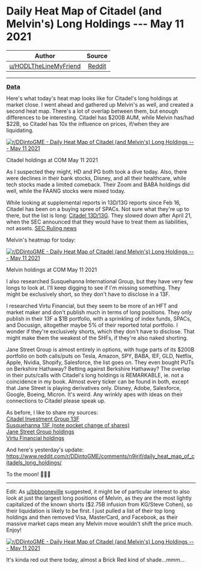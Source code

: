 Daily Heat Map of Citadel (and Melvin's) Long Holdings --- May 11 2021
====================================================================

| Author       | Source       | 
| :-------------: |:-------------:|
|  [u/HODLTheLineMyFriend](https://www.reddit.com/user/HODLTheLineMyFriend/) | [Reddit](https://www.reddit.com/r/DDintoGME/comments/na9xwb/daily_heat_map_of_citadel_and_melvins_long/) | 

---


[𝗗𝗮𝘁𝗮](https://www.reddit.com/r/DDintoGME/search?q=flair_name%3A%22%F0%9D%97%97%F0%9D%97%AE%F0%9D%98%81%F0%9D%97%AE%22&restrict_sr=1)

Here's what today's heat map looks like for Citadel's long holdings at market close. I went ahead and gathered up Melvin's as well, and created a second heat map. There's a lot of overlap between them, but enough differences to be interesting. Citadel has $200B AUM, while Melvin has/had $22B, so Citadel has 10x the influence on prices, if/when they are liquidating.

[![r/DDintoGME - Daily Heat Map of Citadel (and Melvin's) Long Holdings --- May 11 2021](https://preview.redd.it/gmnt2mcxjky61.png?width=1628&format=png&auto=webp&s=d107f73dc8e112497a00f94a466ee28e1cc71850)](https://preview.redd.it/gmnt2mcxjky61.png?width=1628&format=png&auto=webp&s=d107f73dc8e112497a00f94a466ee28e1cc71850)

Citadel holdings at COM May 11 2021

As I suspected they might, HD and PG both took a dive today. Also, there were declines in their bank stocks, Disney, and all their healthcare, while tech stocks made a limited comeback. Their Zoom and BABA holdings did well, while the FAANG stocks were mixed today.

While looking at supplemental reports in 13D/13G reports since Feb 16, Citadel has been on a buying spree of SPACs. Not sure what they're up to there, but the list is long: [Citadel 13D/13G](https://www.insidermonkey.com/hedge-fund/citadel+investment+group/44/latest-13dg-filings/#/). They slowed down after April 21, when the SEC announced that they would have to treat them as liabilities, not assets. [SEC Ruling news](https://247wallst.com/investing/2021/04/13/how-sec-ruling-cuts-spacs-action/)

Melvin's heatmap for today:

[![r/DDintoGME - Daily Heat Map of Citadel (and Melvin's) Long Holdings --- May 11 2021](https://preview.redd.it/ncds01kzjky61.png?width=1623&format=png&auto=webp&s=2a763db3f779423ae8eda6ad77250cd7925ef1a2)](https://preview.redd.it/ncds01kzjky61.png?width=1623&format=png&auto=webp&s=2a763db3f779423ae8eda6ad77250cd7925ef1a2)

Melvin holdings at COM May 11 2021

I also researched Susquehanna International Group, but they have very few longs to look at. I'll keep digging to see if I'm missing something. They might be exclusively short, so they don't have to disclose in a 13F.

I researched Virtu Financial, but they seem to be more of an HFT and market maker and don't publish much in terms of long positions. They only publish in their 13F a $1B portfolio, with a sprinkling of index funds, SPACs, and Docusign, altogether maybe 5% of their reported total portfolio. I wonder if they're exclusively shorts, which they don't have to disclose. That might make them the weakest of the SHFs, if they're also naked shorting.

Jane Street Group is almost entirely in options, with huge parts of its $200B portfolio on both calls/puts on Tesla, Amazon, SPY, BABA, IEF, GLD, Netflix, Apple, Nvidia, Shopify, Salesforce, the list goes on. They even bought PUTs on Berkshire Hathaway? Betting against Berkshire Hathaway? The overlap in their puts/calls with Citadel's long holdings is REMARKABLE, ie. not a coincidence in my book. Almost every ticker can be found in both, except that Jane Street is playing derivatives only. Disney, Adobe, Salesforce, Google, Boeing, Micron. It's weird. Any wrinkly apes with ideas on their connections to Citadel please speak up.

As before, I like to share my sources:\
[Citadel Investment Group 13F](https://www.insidermonkey.com/hedge-fund/citadel+investment+group/44/holdings/#/)\
[Susquehanna 13F (note pocket change of shares)](https://www.sec.gov/Archives/edgar/data/1765924/000176592421000001/xslForm13F_X01/file.XML)\
[Jane Street Group holdings](https://www.insidermonkey.com/institutional-investor/jane+street+group+llc/601711/holdings/)\
[Virtu Financial holdings](https://www.insidermonkey.com/institutional-investor/virtu+financial+llc/769/holdings/)

And here's yesterday's update:\
<https://www.reddit.com/r/DDintoGME/comments/n9jrif/daily_heat_map_of_citadels_long_holdings/>

To the moon! 🚀🚀🚀

---

Edit: As [u/bbbooneville](https://www.reddit.com/u/bbbooneville/) suggested, it might be of particular interest to also look at just the largest long positions of Melvin, as they are the most lightly capitalized of the known shorts ($2.75B infusion from KG/Steve Cohen), so their liquidation is likely to be first. I just pulled a list of their top long holdings and then removed Visa, MasterCard, and Facebook, as their massive market caps mean any Melvin move wouldn't shift the price much. Enjoy!

[![r/DDintoGME - Daily Heat Map of Citadel (and Melvin's) Long Holdings --- May 11 2021](https://preview.redd.it/77167y90tky61.png?width=1501&format=png&auto=webp&s=c1f751650be769bfaba90f31ad29fcb11eb94dac)](https://preview.redd.it/77167y90tky61.png?width=1501&format=png&auto=webp&s=c1f751650be769bfaba90f31ad29fcb11eb94dac)

It's kinda red out there today, almost a Brick Red kind of shade...mmm...
